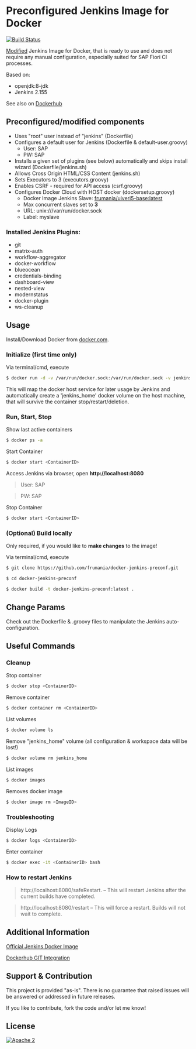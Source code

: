 # Preconfigured Jenkins Image for Docker

[![Build Status](https://travis-ci.org/frumania/docker-jenkins-preconf.svg?branch=master)](https://travis-ci.org/frumania/docker-jenkins-preconf)

[Modified](https://github.com/jenkinsci/docker) Jenkins Image for Docker, that is ready to use and does not require any manual configuration, especially suited for SAP Fiori CI processes.

Based on:
* openjdk:8-jdk  
* Jenkins 2.155

See also on [Dockerhub](https://hub.docker.com/r/frumania/docker-jenkins-preconf/)

## Preconfigured/modified components

* Uses "root" user instead of "jenkins" (Dockerfile)
* Configures a default user for Jenkins (Dockerfile & default-user.groovy)
  * User: SAP
  * PW: SAP
* Installs a given set of plugins (see below) automatically and skips install wizard (Dockerfile/jenkins.sh)
* Allows Cross Origin HTML/CSS Content (jenkins.sh)
* Sets Executors to 3 (executors.groovy)
* Enables CSRF - required for API access (csrf.groovy)
* Configures Docker Cloud with HOST docker (dockersetup.groovy)
  * Docker Image Jenkins Slave: [frumania/uiveri5-base:latest](https://hub.docker.com/r/frumania/uiveri5-base)
  * Max concurrent slaves set to **3**
  * URL: unix:///var/run/docker.sock
  * Label: myslave

### Installed Jenkins Plugins:

* git
* matrix-auth
* workflow-aggregator
* docker-workflow
* blueocean
* credentials-binding
* dashboard-view
* nested-view
* modernstatus
* docker-plugin
* ws-cleanup

## Usage

Install/Download Docker from [docker.com](https://www.docker.com/get-started).

### Initialize (first time only)

Via terminal/cmd, execute
```bash
$ docker run -d -v /var/run/docker.sock:/var/run/docker.sock -v jenkins_home:/var/jenkins_home -p 8080:8080 -p 50000:50000 frumania/docker-jenkins-preconf:latest
```

This will map the docker host service for later usage by Jenkins and automatically create a 'jenkins_home' docker volume on the host machine, that will survive the container stop/restart/deletion.

### Run, Start, Stop

Show last active containers
```bash
$ docker ps -a
```

Start Container
```bash
$ docker start <ContainerID>
```

Access Jenkins via browser, open **http://localhost:8080**

> User: SAP  

> PW: SAP 

Stop Container
```bash
$ docker start <ContainerID>
```

### (Optional) Build locally

Only required, if you would like to **make changes** to the image!  

Via terminal/cmd, execute
```bash
$ git clone https://github.com/frumania/docker-jenkins-preconf.git  
```

```bash
$ cd docker-jenkins-preconf  
```

```bash
$ docker build -t docker-jenkins-preconf:latest .
```

## Change Params

Check out the Dockerfile & .groovy files to manipulate the Jenkins auto-configuration.

## Useful Commands

### Cleanup

Stop container
```bash
$ docker stop <ContainerID>  
```

Remove container
```bash
$ docker container rm <ContainerID>  
```

List volumes
```bash
$ docker volume ls  
```

Remove "jenkins_home" volume (all configuration & workspace data will be lost!)
```bash
$ docker volume rm jenkins_home  
```

List images
```bash
$ docker images  
```

Removes docker image
```bash
$ docker image rm <ImageID>  
```

### Troubleshooting

Display Logs
```bash
$ docker logs <ContainerID>  
```

Enter container
```bash
$ docker exec -it <ContainerID> bash  
```

### How to restart Jenkins

> http://localhost:8080/safeRestart. – This will restart Jenkins after the current builds have completed.

> http://localhost:8080/restart – This will force a restart. Builds will not wait to complete.

## Additional Information

[Official Jenkins Docker Image](https://github.com/jenkinsci/docker)

[Dockerhub GIT Integration](https://ask.ericlin.info/post/2017/09/connect-your-repository-to-docker-hub-via-automated-build/)

## Support & Contribution

This project is provided "as-is". There is no guarantee that raised issues will be answered or addressed in future releases.

If you like to contribute, fork the code and/or let me know!

## License

[![Apache 2](https://img.shields.io/badge/license-Apache%202-blue.svg)](./LICENSE.txt)
